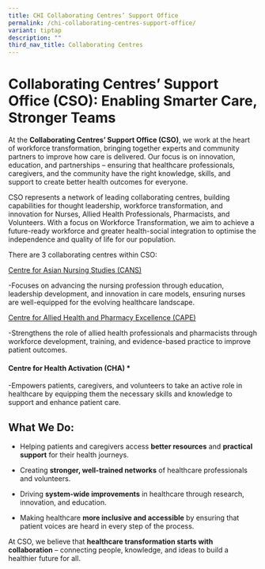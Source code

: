```yaml
---
title: CHI Collaborating Centres’ Support Office
permalink: /chi-collaborating-centres-support-office/
variant: tiptap
description: ""
third_nav_title: Collaborating Centres
---
```

<h1><strong>Collaborating Centres’ Support Office (CSO):</strong> Enabling Smarter Care, Stronger Teams</h1>
<p>At the <strong>Collaborating Centres’ Support Office (CSO)</strong>, we
work at the heart of workforce transformation, bringing together experts
and community partners to improve how care is delivered. Our focus is on
innovation, education, and partnerships – ensuring that healthcare professionals,
caregivers, and the community have the right knowledge, skills, and support
to create better health outcomes for everyone.</p>
<p></p>
<p>CSO represents a network of leading collaborating centres, building capabilities
for thought leadership, workforce transformation, and innovation for Nurses,
Allied Health Professionals, Pharmacists, and Volunteers. With a focus
on Workforce Transformation, we aim to achieve a future-ready workforce
and greater health-social integration to optimise the independence and
quality of life for our population.</p>
<p></p>
<p>There are 3 collaborating centres within CSO:</p>
<p><a href="https://www.chi.sg/centre-for-asian-nursing-studies-cans/" rel="noopener nofollow" target="_blank">Centre for Asian Nursing Studies (CANS)</a>
</p>
<p>-Focuses on advancing the nursing profession through education, leadership
development, and innovation in care models, ensuring nurses are well-equipped
for the evolving healthcare landscape.<strong>&nbsp;</strong>
</p>
<p><a href="https://www.chi.sg/centre-for-allied-health-and-pharmacy-excellence-cape/" rel="noopener nofollow" target="_blank">Centre for Allied Health and Pharmacy Excellence (CAPE)</a>
</p>
<p>-Strengthens the role of allied health professionals and pharmacists through
workforce development, training, and evidence-based practice to improve
patient outcomes.<strong>&nbsp;</strong>
</p>
<h4><strong>Centre for Health Activation (CHA) *</strong></h4>
<p>-Empowers patients, caregivers, and volunteers to take an active role
in healthcare by equipping them the necessary skills and knowledge to support
and enhance patient care.</p>
<h2>What We Do:</h2>
<ul>
<li>
<p>Helping patients and caregivers access <strong>better resources</strong> and <strong>practical support</strong> for
their health journeys.</p>
</li>
<li>
<p>Creating <strong>stronger, well-trained networks</strong> of healthcare
professionals and volunteers.&nbsp;</p>
</li>
<li>
<p>Driving <strong>system-wide improvements</strong> in healthcare through
research, innovation, and education.&nbsp;</p>
</li>
<li>
<p>Making healthcare <strong>more inclusive and accessible</strong> by ensuring
that patient voices are heard in every step of the process.</p>
</li>
</ul>
<p></p>
<p>At CSO, we believe that <strong>healthcare transformation starts with collaboration</strong> –
connecting people, knowledge, and ideas to build a healthier future for
all.</p>
<p>
<br>
</p>
<p>
<br>
<br>
</p>